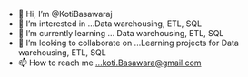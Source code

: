- 👋 Hi, I’m @KotiBasawaraj
- 👀 I’m interested in ...Data warehousing, ETL, SQL
- 🌱 I’m currently learning ... Data warehousing, ETL, SQL
- 💞️ I’m looking to collaborate on ...Learning projects for Data warehousing, ETL, SQL
- 📫 How to reach me ...koti.Basawara@gmail.com

<!---
KotiBasawaraj/KotiBasawaraj is a ✨ special ✨ repository because its `README.md` (this file) appears on your GitHub profile.
You can click the Preview link to take a look at your changes.
--->
